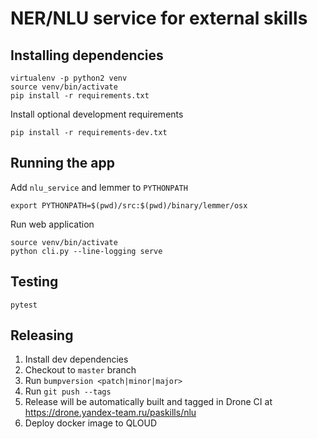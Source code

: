 # NER/NLU service for external skills


## Installing dependencies

```
virtualenv -p python2 venv
source venv/bin/activate
pip install -r requirements.txt
```

Install optional development requirements
```
pip install -r requirements-dev.txt
```


## Running the app

Add `nlu_service` and lemmer to `PYTHONPATH` 
```
export PYTHONPATH=$(pwd)/src:$(pwd)/binary/lemmer/osx
```

Run web application
```
source venv/bin/activate
python cli.py --line-logging serve
```

## Testing

```
pytest
```

## Releasing

1. Install dev dependencies
2. Checkout to `master` branch
3. Run `bumpversion <patch|minor|major>`
4. Run `git push --tags`
5. Release will be automatically built and tagged in Drone CI at https://drone.yandex-team.ru/paskills/nlu
6. Deploy docker image to QLOUD
